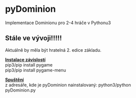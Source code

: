 <h1>pyDominion</h1>
<p>
Implementace Dominionu pro 2-4 hráče v Pythonu3
<h2>Stále ve vývoji!!!!!</h2>
<p>
Aktuálně by měla být hratelná 2. edice základu.
<p>
<b><u>Instalace závislostí</u></b><br>
pip3/pip install pygame<br>
pip3/pip install pygame-menu<br>

</p>
<p>
<b><u>Spuštění</u></b><br>
z adresáře, kde je pyDominion nainstalovaný: python3/python pyDominion.py
</p>
